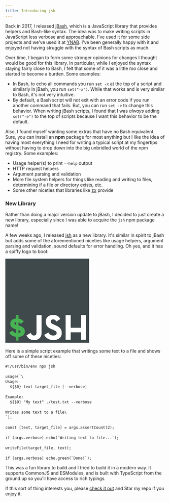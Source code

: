 ```yaml
---
title: Introducing jsh
---
```


Back in 2017, I released [jBash](/jbash/), which is a JavaScript library that provides helpers and Bash-like syntax.  The idea was to make writing scripts in JavaScript less verbose and approachable.  I've used it for some side projects and we've used it at [YNAB](https://www.youneedabudget.com/).  I've been generally happy with it and enjoyed not having struggle with the syntax of Bash scripts as much.

Over time, I began to form some stronger opinions for changes I thought would be good for this library.  In particular, while I enjoyed the syntax staying fairly close to Bash, I felt that some of it was a little _too_ close and started to become a burden.  Some examples:
-  In Bash, to echo all commands you run `set -x` at the top of a script and similarly in jBash, you run `set("-x")`.  While that works and is very similar to Bash, it's not very intuitive.
- By default, a Bash script will not exit with an error code if you run another command that fails.  But, you can run `set -e` to change this behavior.  When writing jBash scripts, I found that I was _always_ adding `set("-e")` to the top of scripts because I want this behavior to be the default.

Also, I found myself wanting some extras that have no Bash equivalent.  Sure, you can install an **npm** package for most anything but I like the idea of having most everything I need for writing a typical script at my fingertips without having to drop down into the big unbridled world of the npm registry.  Some examples:
- Usage helper(s) to print `--help` output
- HTTP request helpers
- Argument parsing and validation
- More file system helpers for things like reading and writing to files, determining if a file or directory exists, etc.
- Some other niceties that libraries like [zx](https://github.com/google/zx) provide

### New Library

Rather than doing a major version update to jBash, I decided to just create a new library, especially since I was able to acquire the `jsh` npm package name!

A few weeks ago, I released [jsh](https://github.com/bradymholt/jsh) as a new library.  It's similar in spirit to jBash but adds some of the aforementioned niceties like usage helpers, argument parsing and validation, sound defaults for error handling.  Oh yes, and it has a spiffy logo to boot:

![jsh logo](jsh-logo.png)

Here is a simple script example that writings some text to a file and shows off some of these niceties:

```
#!/usr/bin/env npx jsh

usage(`\
Usage:
  ${$0} text target_file [--verbose]

Example:
  ${$0} "My text" ./test.txt --verbose

Writes some text to a file\
`);

const [text, target_file] = args.assertCount(2);

if (args.verbose) echo(`Writing text to file...`);

writeFile(target_file, text);

if (args.verbose) echo.green(`Done!`);
```

This was a fun library to build and I tried to build it in a modern way.  It supports CommonJS and ESModules, and is built with TypeScript from the ground up so you'll have access to rich typings.

If this sort of thing interests you, please [check it out](https://github.com/bradymholt/jsh) and Star my repo if you enjoy it.

